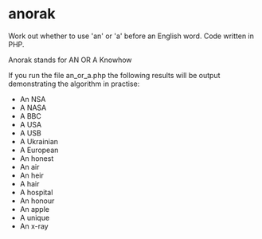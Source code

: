 # anorak
Work out whether to use 'an' or 'a' before an English word. Code written in PHP.

Anorak stands for AN OR A Knowhow

If you run the file an_or_a.php the following results will be output demonstrating the algorithm in practise:

- An NSA
- A NASA
- A BBC
- A USA
- A USB
- A Ukrainian
- A European
- An honest
- An air
- An heir
- A hair
- A hospital
- An honour
- An apple
- A unique
- An x-ray
